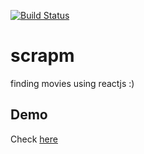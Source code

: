 [![Build Status](https://travis-ci.org/igoreliasm/scrapy-movie.svg?branch=master)](https://travis-ci.org/igoreliasm/scrapy-movie)

# scrapm
finding movies using reactjs :)

## Demo

Check [here](https://scrapm.herokuapp.com/)
